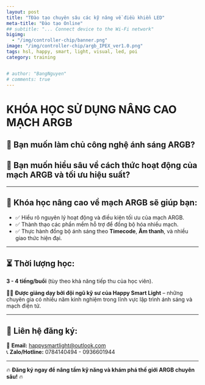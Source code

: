 ```yaml
---
layout: post
title: "TĐào tạo chuyên sâu các kỹ năng về điều khiển LED"
meta-title: "Đào tạo Online"
## subtitle: "... Connect device to the Wi-Fi network"
bigimg:
  - "/img/controller-chip/banner.png"
image: "/img/controller-chip/argb_IPEX_ver1.0.png"
tags: hsl, happy, smart, light, visual, led, poi
category: training


# author: "BangNguyen"
# comments: true
---
```


# **KHÓA HỌC SỬ DỤNG NÂNG CAO MẠCH ARGB**  

## 🔹 Bạn muốn làm chủ công nghệ ánh sáng ARGB?  
## 🔹 Bạn muốn hiểu sâu về cách thức hoạt động của mạch ARGB và tối ưu hiệu suất?  

---

## 📌 **Khóa học nâng cao về mạch ARGB sẽ giúp bạn:**  
- ✅ Hiểu rõ nguyên lý hoạt động và điều kiện tối ưu của mạch ARGB.  
- ✅ Thành thạo các phần mềm hỗ trợ để đồng bộ hóa nhiều mạch.  
- ✅ Thực hành đồng bộ ánh sáng theo **Timecode**, **Âm thanh**, và nhiều giao thức hiện đại.  

---

## ⏳ **Thời lượng học:**  
**3 - 4 tiếng/buổi** (tùy theo khả năng tiếp thu của học viên).  

👨‍🏫 **Được giảng dạy bởi đội ngũ kỹ sư của Happy Smart Light** – những chuyên gia có nhiều năm kinh nghiệm trong lĩnh vực lập trình ánh sáng và mạch điện tử.  

---

## 📩 **Liên hệ đăng ký:**  
📧 **Email:** happysmartlight@outlook.com  
📞 **Zalo/Hotline:** 0784140494 - 0936601944  

---

🔥 **Đăng ký ngay để nâng tầm kỹ năng và khám phá thế giới ARGB chuyên sâu!** 🔥
